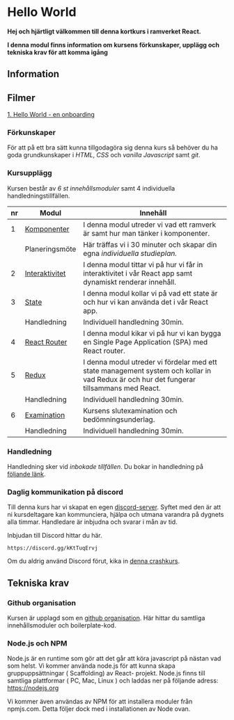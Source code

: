 # Hello World
**Hej och hjärtligt välkommen till denna kortkurs i ramverket React.**

**I denna modul finns information om kursens förkunskaper, upplägg och tekniska krav för att komma igång**

## Information

## Filmer
[1. Hello World - en onboarding](https://vimeo.com/653010481)

### Förkunskaper
För att på ett bra sätt kunna tillgodagöra sig denna kurs så behöver du ha goda grundkunskaper i *HTML*, *CSS* och *vanilla Javascript* samt *git*.

### Kursupplägg
Kursen består av *6 st innehållsmoduler* samt 4 individuella handledningstillfällen.

|nr|Modul|Innehåll|
|---|---|---|
|1|[Komponenter](https://github.com/Folkuniversitetet-React/modul-2-komponenter)|I denna modul utreder vi vad ett ramverk är samt hur man tänker i komponenter. |
||Planeringsmöte|Här träffas vi i 30 minuter och skapar din egna *individuella studieplan.*|
|2|[Interaktivitet](https://github.com/Folkuniversitetet-React/modul-3-interaktivitet)|I denna modul tittar vi på hur vi får in interaktivitet i vår React app samt dynamiskt renderar innehåll. |
|3|[State ](https://github.com/Folkuniversitetet-React/modul-4-state)|I denna modul kollar vi på vad ett state är och hur vi kan använda det i vår React app.|
||Handledning|Individuell handledning 30min.|
|4|[React Router](https://github.com/Folkuniversitetet-React/modul-5-react-router)|I denna modul kikar vi på hur vi kan bygga en Single Page Application (SPA) med React router. |
|5|[Redux](https://github.com/Folkuniversitetet-React/modul-6-redux)|I denna modul utreder vi fördelar med ett state management system och kollar in vad Redux är och hur det fungerar tillsammans med React. |
||Handledning|Individuell handledning 30min.|
|6|[Examination](https://github.com/Folkuniversitetet-React/modul-7-slutexamination)|Kursens slutexamination och bedömningsunderlag.|
||Handledning|Individuell handledning 30min.|

### Handledning
Handledning sker vid _inbokade tillfällen_. Du bokar in handledning på [följande länk](https://calendly.com/zocom).

### Daglig kommunikation på discord
Till denna kurs har vi skapat en egen [discord-server](https://discord.com/). Syftet med den är att ni kursdeltagare kan kommunciera, hjälpa och utmana varandra på dygnets alla timmar. Handledare är inbjudna och svarar i mån av tid.

Inbjudan till Discord hittar du här.
```
https://discord.gg/kKtTuqErvj
```

Om du aldrig använd Discord förut, kika in [denna crashkurs](https://www.youtube.com/watch?v=M9Lqwe7R2X0).


## Tekniska krav

### Github organisation
Kursen är upplagd som en [github organisation](https://github.com/Folkuniversitetet-React). Här hittar du samtliga innehållsmoduler och boilerplate-kod.

### Node.js och NPM

Node.js är en runtime som gör att det går att köra javascript på nästan vad som helst. Vi 
kommer använda node.js för att kunna skapa gruppuppsättningar ( Scaffolding) av React-
projekt. Node.js finns till samtliga plattformar ( PC, Mac, Linux ) och laddas ner på följande 
adress: https://nodejs.org

Vi kommer även användas av NPM för att installera moduler från npmjs.com. Detta följer dock med i installationen av Node ovan.
